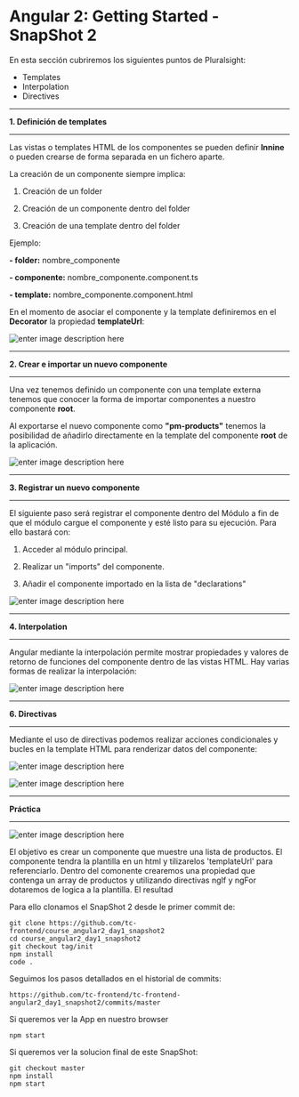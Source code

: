 

Angular 2: Getting Started - SnapShot 2
===================

En esta sección cubriremos los siguientes puntos de Pluralsight:

 - Templates
 - Interpolation
 - Directives


----------


**1. Definición de templates**


----------


Las vistas o templates HTML de los componentes se pueden definir **Innine** o pueden crearse de forma separada en un fichero aparte.


La creación de un componente siempre implica:


1. Creación de un folder


2. Creación de un componente dentro del folder


3. Creación de una template dentro del folder
 
 
Ejemplo:
 
 
**- folder:** nombre_componente

**- componente:** nombre_componente.component.ts
 
**- template:** nombre_componente.component.html
 

En el momento de asociar el componente y la template definiremos en el **Decorator** la propiedad **templateUrl**:

![enter image description here](https://i.imgur.com/tyNspLM.jpg)


----------


**2. Crear e importar un nuevo componente**


----------



Una vez tenemos definido un componente con una template externa tenemos que conocer la forma de importar componentes a nuestro componente **root**. 


Al exportarse el nuevo componente como **"pm-products"** tenemos la posibilidad de añadirlo directamente en la template del componente **root** de la aplicación.

![enter image description here](https://i.imgur.com/iQYayVU.jpg)


----------


**3. Registrar un nuevo componente**


----------


El siguiente paso será registrar el componente dentro del Módulo a fin de que el módulo cargue el componente y esté listo para su ejecución. Para ello bastará con:

1. Acceder al módulo principal.


2. Realizar un "imports" del componente.


3. Añadir el componente importado en la lista de "declarations"


![enter image description here](https://i.imgur.com/MhLBYjQ.png)



----------


**4. Interpolation**


----------


Angular mediante la interpolación permite mostrar propiedades y valores de retorno de funciones del componente dentro de las vistas HTML. 
Hay varias formas de realizar la interpolación:

![enter image description here](https://i.imgur.com/XnolA73.jpg)




----------


**6. Directivas**


----------


Mediante el uso de directivas podemos realizar acciones condicionales y bucles en la template HTML para renderizar datos del componente:
 

![enter image description here](https://i.imgur.com/kHW1wd1.jpg)


![enter image description here](https://i.imgur.com/TVMSmnz.jpg)


----------


**Práctica**


----------



![enter image description here](https://i.imgur.com/EW0hShu.png)


El objetivo es crear un componente que muestre una lista de productos. 
El componente tendra la plantilla en un html y tilizarelos 'templateUrl' para referenciarlo.
Dentro del comonente crearemos una propiedad que contenga un array de productos y utilizando directivas ngIf y ngFor dotaremos de logica a la plantilla. 
El resultad

Para ello clonamos el SnapShot 2 desde le primer commit de:

    git clone https://github.com/tc-frontend/course_angular2_day1_snapshot2
    cd course_angular2_day1_snapshot2
    git checkout tag/init
    npm install
    code .
 
Seguimos los pasos detallados en el historial de commits:

    https://github.com/tc-frontend/tc-frontend-angular2_day1_snapshot2/commits/master   
  
Si queremos ver la App en nuestro browser

    npm start

Si queremos ver la solucion final de este SnapShot:

    git checkout master
    npm install
    npm start




